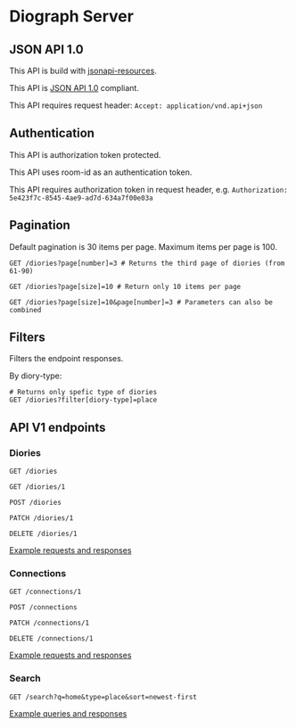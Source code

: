 # Diograph Server

## JSON API 1.0

This API is build with [jsonapi-resources](https://github.com/cerebris/jsonapi-resources).

This API is [JSON API 1.0](http://jsonapi.org/) compliant.

This API requires request header: ```Accept: application/vnd.api+json```

## Authentication

This API is authorization token protected.

This API uses room-id as an authentication token.

This API requires authorization token in request header, e.g. ```Authorization: 5e423f7c-8545-4ae9-ad7d-634a7f00e03a```

## Pagination

Default pagination is 30 items per page. Maximum items per page is 100.

```
GET /diories?page[number]=3 # Returns the third page of diories (from 61-90)

GET /diories?page[size]=10 # Return only 10 items per page

GET /diories?page[size]=10&page[number]=3 # Parameters can also be combined
```

## Filters

Filters the endpoint responses.

By diory-type:
```
# Returns only spefic type of diories
GET /diories?filter[diory-type]=place
```


## API V1 endpoints

### Diories
```
GET /diories

GET /diories/1

POST /diories

PATCH /diories/1

DELETE /diories/1
```

[Example requests and responses](https://github.com/jvalanen/diory-docs/wiki/Reading-diories)


### Connections
```
GET /connections/1

POST /connections

PATCH /connections/1

DELETE /connections/1
```

[Example requests and responses](https://github.com/jvalanen/diory-docs/wiki/Reading-connections)


### Search

```
GET /search?q=home&type=place&sort=newest-first
```

[Example queries and responses](diograph-server/search-endpoint-examples.html)
